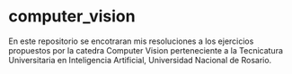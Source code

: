 # computer_vision

En este repositorio se encotraran mis resoluciones a los ejercicios propuestos por la catedra Computer Vision perteneciente a la Tecnicatura Universitaria en Inteligencia Artificial, Universidad Nacional de Rosario.
